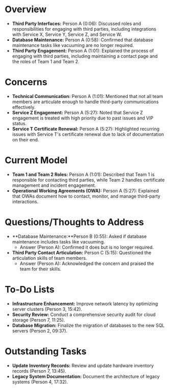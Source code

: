 # Overview
- **Third Party Interfaces:** Person A (0:06): Discussed roles and responsibilities for engaging with third parties, including integrations with Service X, Service Y, Service Z, and Service W.
- **Database Maintenance:** Person A (0:58): Confirmed that database maintenance tasks like vacuuming are no longer required.
- **Third Party Engagement:** Person A (1:01): Explained the process of engaging with third parties, including maintaining a contact page and the roles of Team 1 and Team 2.

# Concerns
- **Technical Communication:** Person A (1:01): Mentioned that not all team members are articulate enough to handle third-party communications effectively.
- **Service Z Engagement:** Person A (5:27): Noted that Service Z engagement is treated with high priority due to past issues and VIP status.
- **Service T Certificate Renewal:** Person A (5:27): Highlighted recurring issues with Service T's certificate renewal due to lack of documentation on their end.

# Current Model
- **Team 1 and Team 2 Roles:** Person A (1:01): Described that Team 1 is responsible for contacting third parties, while Team 2 handles certificate management and incident engagement.
- **Operational Working Agreements (OWA):** Person A (5:27): Explained that OWAs document how to contact, monitor, and manage third-party interactions.

# Questions/Thoughts to Address
- **Database Maintenance:**Person B (0:55): Asked if database maintenance includes tasks like vacuuming.
    - Answer (Person A): Confirmed it does but is no longer required.
- **Third Party Contact Articulation:** Person C (5:15): Questioned the articulation skills of team members.
    - Answer (Person A): Acknowledged the concern and praised the team for their skills.

# To-Do Lists
- **Infrastructure Enhancement:** Improve network latency by optimizing server clusters (Person 3, 15:42).
- **Security Review:** Conduct a comprehensive security audit for cloud storage (Person 7, 11:25).
- **Database Migration:** Finalize the migration of databases to the new SQL servers (Person 2, 09:37).

# Outstanding Tasks
- **Update Inventory Records:** Review and update hardware inventory records (Person 7, 13:45).
- **Legacy System Documentation:** Document the architecture of legacy systems (Person 4, 17:32).